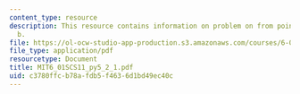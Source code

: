 ```yaml
---
content_type: resource
description: This resource contains information on problem on from point a to point
  b.
file: https://ol-ocw-studio-app-production.s3.amazonaws.com/courses/6-01sc-introduction-to-electrical-engineering-and-computer-science-i-spring-2011/c3780ffcb78afdb5f4636d1bd49ec40c_MIT6_01SCS11_py5_2_1.pdf
file_type: application/pdf
resourcetype: Document
title: MIT6_01SCS11_py5_2_1.pdf
uid: c3780ffc-b78a-fdb5-f463-6d1bd49ec40c
---
```

